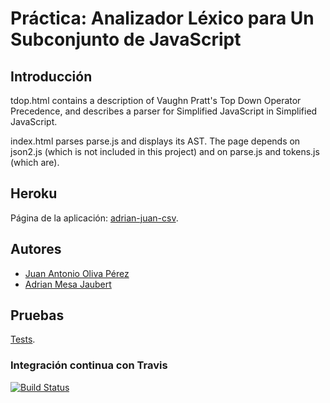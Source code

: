 Práctica: Analizador Léxico para Un Subconjunto de JavaScript
===============

## Introducción

tdop.html contains a description of Vaughn Pratt's Top Down Operator Precedence,
and describes a parser for Simplified JavaScript in Simplified JavaScript.

index.html parses parse.js and displays its AST. The page depends on json2.js
(which is not included in this project) and on parse.js and tokens.js (which
are).

## Heroku

Página de la aplicación: [adrian-juan-csv](http://lexycalanalizer.herokuapp.com/).
## Autores

* [Juan Antonio Oliva Pérez](https://alu0100502923.github.io/)
* [Adrian Mesa Jaubert](http://alu0100614220.github.io/)

## Pruebas
[Tests](http://lexycalanalizer.herokuapp.com/test.html).
### Integración continua con Travis
[![Build Status](https://travis-ci.org/alu0100614220/analizador_lexico.svg?branch=master)](https://travis-ci.org/alu0100614220/analizador_lexico)
